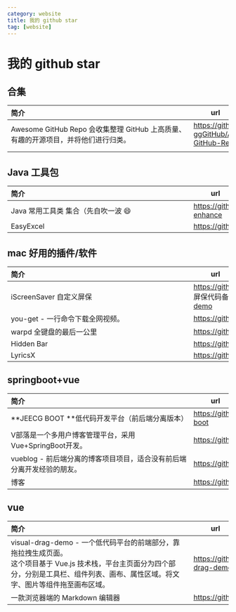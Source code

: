 ```yaml
---
category: website
title: 我的 github star
tag: [website]
---
```

# 我的 github star

## 合集

| <div style="width:400px">简介</div>                                                | <div style="width:100px">url</div>                       |
|:---------------------------------------------------------------------------------- | -------------------------------------------------------- |
| Awesome GitHub Repo 会收集整理 GitHub 上高质量、有趣的开源项目，并将他们进行归类。 | <https://github.com/Wechat-ggGitHub/Awesome-GitHub-Repo> |
|                                                                                    |                                                          |

## Java 工具包

| <div style="width:400px">简介</div> | <div style="width:100px">url</div>          |
|:----------------------------------- | ------------------------------------------- |
| Java 常用工具类 集合（先自吹一波 😄 | <https://github.com/nibnait/common-enhance> |
| EasyExcel                           | <https://github.com/alibaba/easyexcel>      |

## mac 好用的插件/软件

| <div style="width:400px">简介</div> | <div style="width:100px">url</div>                                                                                                                                                      |
|:----------------------------------- | --------------------------------------------------------------------------------------------------------------------------------------------------------------------------------------- |
| iScreenSaver 自定义屏保             | <https://github.com/titman/iScreenSaver> <br/> 屏保代码备份：[iScreenSaver-code-demo](https://github.com/nibnait/algorithms/blob/master/src/main/java/cc/tianbin/backup/html/README.md) |
| you-get - 一行命令下载全网视频。    | <https://github.com/soimort/you-get>                                                                                                                                                    |
| warpd 全键盘的最后一公里            | <https://github.com/rvaiya/warpd>                                                                                                                                                       |
| Hidden Bar                          | <https://github.com/dwarvesf/hidden>                                                                                                                                                    |
| LyricsX                             | <https://github.com/ddddxxx/LyricsX>                                                                                                                                                    |

## springboot+vue

| <div style="width:400px">简介</div>                                    | <div style="width:100px">url</div>        |
|:---------------------------------------------------------------------- | ----------------------------------------- |
| **JEECG BOOT **低代码开发平台（前后端分离版本）                        | <https://github.com/jeecgboot/jeecg-boot> |
| V部落是一个多用户博客管理平台，采用Vue+SpringBoot开发。                | <https://github.com/lenve/VBlog>          |
| vueblog - 前后端分离的博客项目项目，适合没有前后端分离开发经验的朋友。 | <https://github.com/MarkerHub/vueblog>    |
| 博客                                                                   | <https://github.com/zzzzbw/Fame>          |

## vue

| <div style="width:400px">简介</div>                                                                                                                                                              | <div style="width:100px">url</div>           |
|:------------------------------------------------------------------------------------------------------------------------------------------------------------------------------------------------ | -------------------------------------------- |
| visual-drag-demo - 一个低代码平台的前端部分，靠拖拉拽生成页面。<br/>这个项目基于 Vue.js 技术栈，平台主页面分为四个部分，分别是工具栏、组件列表、画布、属性区域。将文字、图片等组件拖至画布区域。 | <https://github.com/woai3c/visual-drag-demo> |
| 一款浏览器端的 Markdown 编辑器                                                                                                                                                                   | <https://github.com/Vanessa219/vditor>       |

